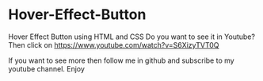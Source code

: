 # Hover-Effect-Button
Hover Effect Button using HTML and CSS
Do you want to see it in Youtube? Then click on https://www.youtube.com/watch?v=S6XizyTVT0Q

If you want to see more then follow me in github and subscribe to my youtube channel.
Enjoy
